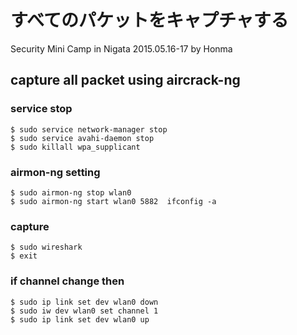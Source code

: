 # すべてのパケットをキャプチャする
Security Mini Camp in Nigata 
2015.05.16-17
by Honma


## capture all packet using aircrack-ng
### service  stop 

	$ sudo service network-manager stop
	$ sudo service avahi-daemon stop
	$ sudo killall wpa_supplicant

### airmon-ng setting

	$ sudo airmon-ng stop wlan0
	$ sudo airmon-ng start wlan0 5882  ifconfig -a

### capture 

	$ sudo wireshark
	$ exit

### if channel change then
	
	$ sudo ip link set dev wlan0 down
	$ sudo iw dev wlan0 set channel 1
	$ sudo ip link set dev wlan0 up



